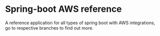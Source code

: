 Spring-boot AWS reference
=
A reference application for all types of spring boot with AWS integrations, go to respective branches to find out more. 

